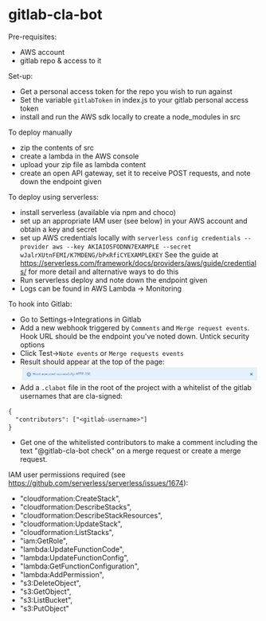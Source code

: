 # gitlab-cla-bot

Pre-requisites:
- AWS account
- gitlab repo & access to it

Set-up:
- Get a personal access token for the repo you wish to run against
- Set the variable `gitlabToken` in index.js to your gitlab personal access token
- install and run the AWS sdk locally to create a node_modules in src

To deploy manually
- zip the contents of src
- create a lambda in the AWS console
- upload your zip file as lambda content
- create an open API gateway, set it to receive POST requests, and note down the endpoint given

To deploy using serverless:
- install serverless (available via npm and choco)
- set up an appropriate IAM user (see below) in your AWS account and obtain a key and secret
- set up AWS credentials locally with 
`serverless config credentials --provider aws --key AKIAIOSFODNN7EXAMPLE --secret wJalrXUtnFEMI/K7MDENG/bPxRfiCYEXAMPLEKEY`
See the guide at https://serverless.com/framework/docs/providers/aws/guide/credentials/ for more detail and alternative ways to do this
- Run serverless deploy and note down the endpoint given
- Logs can be found in AWS Lambda -> Monitoring

To hook into Gitlab:
- Go to Settings->Integrations in Gitlab
- Add a new webhook triggered by `Comments` and `Merge request events`. Hook URL should be the endpoint you've noted down. Untick security options
- Click Test->`Note events` or `Merge requests events`
- Result should appear at the top of the page: ![Gitlab success message](./gitlab-success-message.png)
- Add a `.clabot` file in the root of the project with a whitelist of the gitlab usernames that are cla-signed:
```
{
  "contributors": ["<gitlab-username>"]
}
```
- Get one of the whitelisted contributors to make a comment including the text "@gitlab-cla-bot check" on a merge request or create a merge request.

IAM user permissions required (see https://github.com/serverless/serverless/issues/1674):
- "cloudformation:CreateStack",
- "cloudformation:DescribeStacks",
- "cloudformation:DescribeStackResources",
- "cloudformation:UpdateStack",
- "cloudformation:ListStacks",
- "iam:GetRole",
- "lambda:UpdateFunctionCode",
- "lambda:UpdateFunctionConfig",
- "lambda:GetFunctionConfiguration",
- "lambda:AddPermission",
- "s3:DeleteObject",
- "s3:GetObject",
- "s3:ListBucket",
- "s3:PutObject"